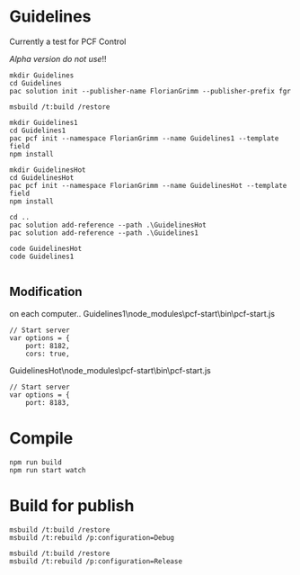 # Guidelines

Currently a test for PCF Control

*Alpha version do not use*!!

```
mkdir Guidelines
cd Guidelines
pac solution init --publisher-name FlorianGrimm --publisher-prefix fgr

msbuild /t:build /restore

mkdir Guidelines1
cd Guidelines1
pac pcf init --namespace FlorianGrimm --name Guidelines1 --template field
npm install

mkdir GuidelinesHot
cd GuidelinesHot
pac pcf init --namespace FlorianGrimm --name GuidelinesHot --template field
npm install

cd ..
pac solution add-reference --path .\GuidelinesHot
pac solution add-reference --path .\Guidelines1

code GuidelinesHot
code Guidelines1


```

## Modification 
on each computer..
Guidelines1\node_modules\pcf-start\bin\pcf-start.js
```
// Start server
var options = {
    port: 8182,
    cors: true,
```

GuidelinesHot\node_modules\pcf-start\bin\pcf-start.js
```
// Start server
var options = {
    port: 8183,

```

# Compile
```
npm run build
npm run start watch
```

# Build for publish

```
msbuild /t:build /restore
msbuild /t:rebuild /p:configuration=Debug
```


```
msbuild /t:build /restore
msbuild /t:rebuild /p:configuration=Release
```